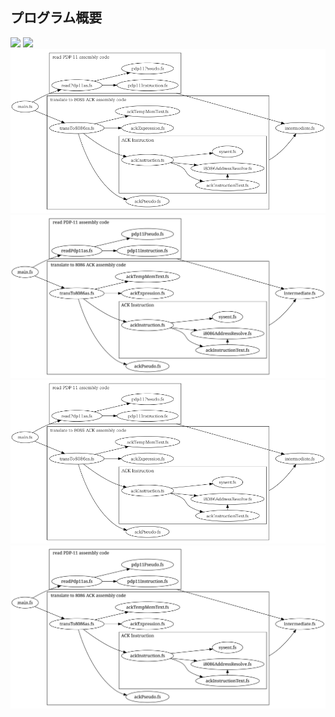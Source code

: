 ## プログラム概要

![](https://raw.github.com/kusabanachi/notes/test/files.png)
![](https://raw.github.com/kusabanachi/notes/test/files.svg)
![](files.png)
![](files.svg)
![](./files.png)
![](./files.svg)



